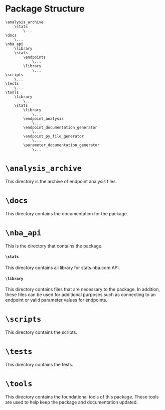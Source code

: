 # Package Structure

```text
\analysis_archive
    \stats
        \...
\docs
    \...
\nba_api
    \library
    \stats
        \endpoints
            \...
        \library
            \...
\scripts
    \...
\tests
    \...
\tools
    \library
        \...
    \stats
        \library
            \...
        \endpoint_analysis
            \...
        \endpoint_documentation_generator
            \...
        \endpoint_py_file_generator
            \...
        \parameter_documentation_generator
            \...
```

# `\analysis_archive`
This directory is the archive of endpoint analysis files. 

# `\docs`
This directory contains the documentation for the package. 

# `\nba_api`
This is the directory that contains the package.

#### `\stats`
This directory contains all library for stats.nba.com API.

#### `\library`
This directory contains files that are necessary to the package. In addition, these files can be used for additional purposes such as connecting to an endpoint or valid parameter values for endpoints.

# `\scripts`
This directory contains the scripts.

# `\tests`
This directory contains the tests.

# `\tools`
This directory contains the foundational tools of this package. These tools are used to help keep the package and documentation updated.